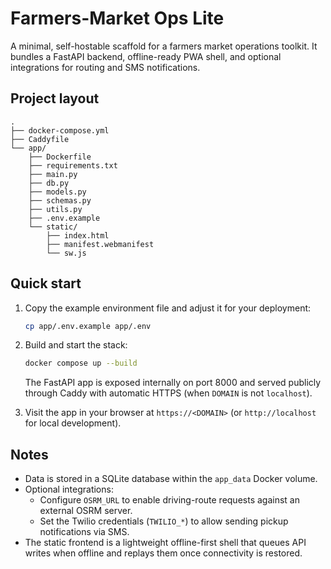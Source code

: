 # Farmers-Market Ops Lite

A minimal, self-hostable scaffold for a farmers market operations toolkit. It bundles a FastAPI backend, offline-ready PWA shell, and optional integrations for routing and SMS notifications.

## Project layout

```
.
├── docker-compose.yml
├── Caddyfile
└── app/
    ├── Dockerfile
    ├── requirements.txt
    ├── main.py
    ├── db.py
    ├── models.py
    ├── schemas.py
    ├── utils.py
    ├── .env.example
    └── static/
        ├── index.html
        ├── manifest.webmanifest
        └── sw.js
```

## Quick start

1. Copy the example environment file and adjust it for your deployment:

   ```bash
   cp app/.env.example app/.env
   ```

2. Build and start the stack:

   ```bash
   docker compose up --build
   ```

   The FastAPI app is exposed internally on port 8000 and served publicly through Caddy with automatic HTTPS (when `DOMAIN` is not `localhost`).

3. Visit the app in your browser at `https://<DOMAIN>` (or `http://localhost` for local development).

## Notes

- Data is stored in a SQLite database within the `app_data` Docker volume.
- Optional integrations:
  - Configure `OSRM_URL` to enable driving-route requests against an external OSRM server.
  - Set the Twilio credentials (`TWILIO_*`) to allow sending pickup notifications via SMS.
- The static frontend is a lightweight offline-first shell that queues API writes when offline and replays them once connectivity is restored.
